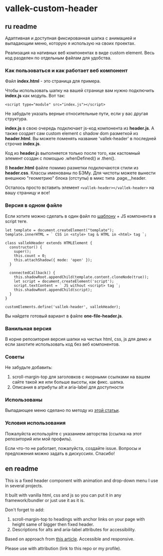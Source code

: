 # vallek-custom-header

## ru readme

Адаптивная и доступная фиксированная шапка с анимацией и выпадающим меню, которую я использую на своих проектах.

Реализация на нативных веб компонентах в виде custom element. Весь код разделен по отдельным файлам для удобства. 

### Как пользоваться и как работает веб компонент
Файл **index.html** - это страница для примера.

Чтобы использовать шапку на вашей странице вам нужно подключить **index.js** как модуль. Вот так:
```
<script type="module" src="index.js"></script>
```
Не забудьте указать верные относительные пути, если у вас другая структура.

**index.js** в свою очередь подключает js-код компонента из **header.js**. А также создает сам custom element с shadow dom разметкой из **header.html**. Вы можете поменять название 'vallek-header' в последней строчке **index.js**.

Код из **header.j**s выполняется только после того, как кастомный элемент создан с помощью .whenDefined() и .then().

В **header.html** файле помимо разметки подключаются стили из **header.css**. Классы именованы по БЭМу. Для чистоты можете вынести внешнюю "геометрию" блока (отступы) в микс типа .page__header.

Осталось просто вставить элемент `<vallek-header></vallek-header>` на вашу страницу и все!

### Версия в одном файле

Если хотите можно сделать в один файл по [шаблону](https://webcomponents.dev/blog/all-the-ways-to-make-a-web-component/) + JS компонента в script теге. 

```
let template = document.createElement("template");
template.innerHTML = ` CSS in <style> tag & HTML in <html> tag `;

class vallekHeader extends HTMLElement {
  constructor() {
    super();
    this.count = 0;
    this.attachShadow({ mode: 'open' });
  }

  connectedCallback() {
    this.shadowRoot.appendChild(template.content.cloneNode(true));
    let script = document.createElement('script');
    script.textContent = ` JS without <script> tag `;
    this.shadowRoot.appendChild(script);
  }
}

customElements.define('vallek-header', vallekHeader);
```
Вы найдете готовый вариант в файле **one-file-header.js**.

### Ванильная версия
В корне репозитория версия шапки на чистых html, css, js для демо и если захотите использовать код без веб компонентов.

### Советы
Не забудьте добавить:
1. scroll-margin-top для заголовков c якорными ссылками на вашем сайте такой же или больше высоты, как фикс. шапка.
2. Описания в атрибуты alt и aria-label для доступности

### Использованы
Выпадающее меню сделано по методу из [этой статьи](https://www.pausly.app/blog/accessible-hamburger-buttons-without-javascript).

### Условия использования
Пожалуйста используйте с указанием авторства (ссылка на этот репозиторий или мой профиль).

Если что-то не работает, пожалуйста, создайте issue. Вопросы и предложения можно задать в дискуссиях. Спасибо!

## en readme

This is a fixed header component with animation and drop-down menu I use in several projects. 

It built with vanilla html, css and js so you can put it in any framework/bundler or just use it as it is. 

Don't forget to add:
1. scroll-margin-top to headings with anchor links on your page with height same of bigger then fixed header.
2. Descriptions for alts and aria-label attributes for accessibility.

Based on approach from [this article](https://www.pausly.app/blog/accessible-hamburger-buttons-without-javascript). Accessible and responsive.

Please use with attribution (link to this repo or my profile).
